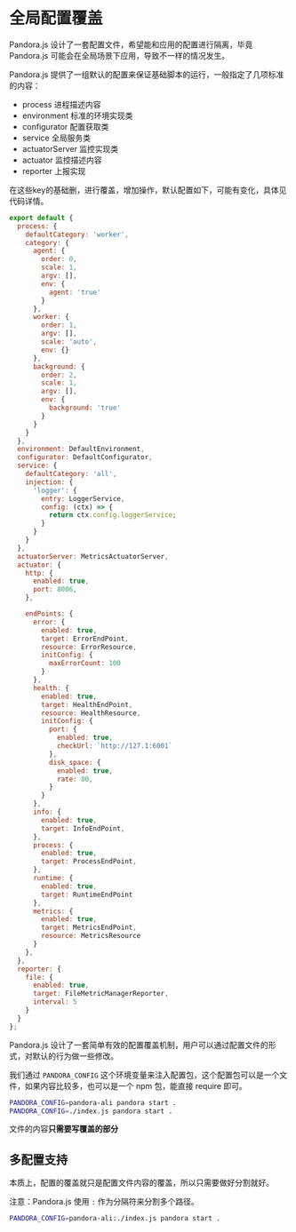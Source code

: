 # 全局配置覆盖

Pandora.js 设计了一套配置文件，希望能和应用的配置进行隔离，毕竟 Pandora.js 可能会在全局场景下应用，导致不一样的情况发生。

Pandora.js 提供了一组默认的配置来保证基础脚本的运行，一般指定了几项标准的内容：

- process 进程描述内容
- environment 标准的环境实现类
- configurator 配置获取类
- service 全局服务类
- actuatorServer 监控实现类
- actuator 监控描述内容
- reporter 上报实现

在这些key的基础删，进行覆盖，增加操作，默认配置如下，可能有变化，具体见代码详情。

```javascript
export default {
  process: {
    defaultCategory: 'worker',
    category: {
      agent: {
        order: 0,
        scale: 1,
        argv: [],
        env: {
          agent: 'true'
        }
      },
      worker: {
        order: 1,
        argv: [],
        scale: 'auto',
        env: {}
      },
      background: {
        order: 2,
        scale: 1,
        argv: [],
        env: {
          background: 'true'
        }
      }
    }
  },
  environment: DefaultEnvironment,
  configurator: DefaultConfigurator,
  service: {
    defaultCategory: 'all',
    injection: {
      'logger': {
        entry: LoggerService,
        config: (ctx) => {
          return ctx.config.loggerService;
        }
      }
    }
  },
  actuatorServer: MetricsActuatorServer,
  actuator: {
    http: {
      enabled: true,
      port: 8006,
    },

    endPoints: {
      error: {
        enabled: true,
        target: ErrorEndPoint,
        resource: ErrorResource,
        initConfig: {
          maxErrorCount: 100
        }
      },
      health: {
        enabled: true,
        target: HealthEndPoint,
        resource: HealthResource,
        initConfig: {
          port: {
            enabled: true,
            checkUrl: `http://127.1:6001`
          },
          disk_space: {
            enabled: true,
            rate: 80,
          }
        }
      },
      info: {
        enabled: true,
        target: InfoEndPoint,
      },
      process: {
        enabled: true,
        target: ProcessEndPoint,
      },
      runtime: {
        enabled: true,
        target: RuntimeEndPoint
      },
      metrics: {
        enabled: true,
        target: MetricsEndPoint,
        resource: MetricsResource
      }
    },
  },
  reporter: {
    file: {
      enabled: true,
      target: FileMetricManagerReporter,
      interval: 5
    }
  }
};

```

Pandora.js 设计了一套简单有效的配置覆盖机制，用户可以通过配置文件的形式，对默认的行为做一些修改。

我们通过 `PANDORA_CONFIG` 这个环境变量来注入配置包，这个配置包可以是一个文件，如果内容比较多，也可以是一个 npm 包，能直接 require 即可。


```sh
PANDORA_CONFIG=pandora-ali pandora start .
PANDORA_CONFIG=./index.js pandora start .
```

文件的内容**只需要写覆盖的部分**

## 多配置支持

本质上，配置的覆盖就只是配置文件内容的覆盖，所以只需要做好分割就好。

注意：Pandora.js 使用 `:` 作为分隔符来分割多个路径。

```sh
PANDORA_CONFIG=pandora-ali:./index.js pandora start .
```
